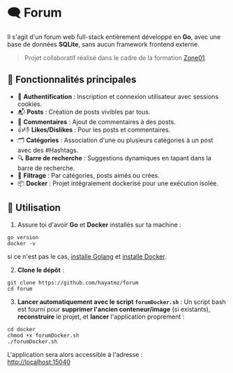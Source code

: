 # 🗨️ Forum
Il s'agit d'un forum web full-stack entièrement développé en **Go**, avec une base de données **SQLite**, sans aucun framework frontend externe.
> Projet collaboratif réalisé dans le cadre de la formation [Zone01](https://campus-saint-marc.com/zone-01/).

## 🚀 Fonctionnalités principales
- 🔐 **Authentification** : Inscription et connexion utilisateur avec sessions cookies.
- 📬 **Posts** : Création de posts vivibles par tous.
- 💬 **Commentaires** : Ajout de commentaires à des posts.
- 👍👎 **Likes/Dislikes** : Pour les posts et commentaires.
- 🗂️ **Catégories** : Association d'une ou plusieurs catégories à un post avec des #Hashtags.
- 🔍 **Barre de recherche** : Suggestions dynamiques en tapant dans la barre de recherche.
- 🧼 **Filtrage** : Par catégories, posts aimés ou crées.
- 📦 **Docker** : Projet intégralement dockerisé pour une exécution isolée.

## 🔧 Utilisation
1. Assure toi d'avoir **Go** et **Docker** installés sur ta machine :
```
go version
docker -v
```
si ce n'est pas le cas, [installe Golang](https://go.dev/doc/install) et [installe Docker](https://docs.docker.com/get-started/get-docker/).

2. **Clone le dépôt** :
```
git clone https://github.com/hayatmz/forum
cd forum
```

3. **Lancer automatiquement avec le script ```forumDocker.sh```** :
Un script bash est fourni pour **supprimer l'ancien conteneur/image** (si existants), **reconstruire** le projet, et **lancer** l'application proprement :
```
cd docker
chmod +x forumDocker.sh
./forumDocker.sh
```

L'application sera alors accessible à l'adresse :<br>
[http://localhost:15040](http://localhost:15040)
